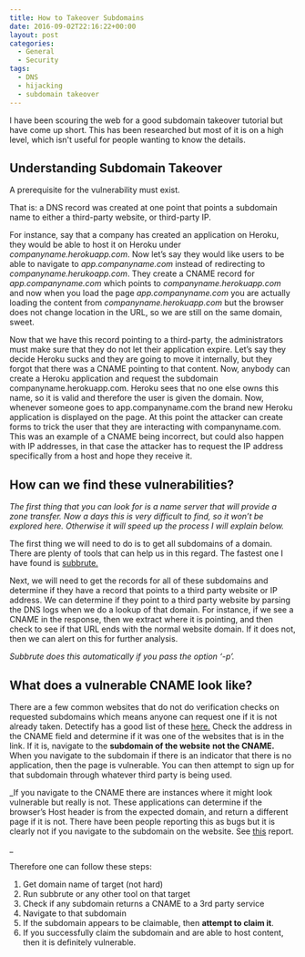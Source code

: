 ```yaml
---
title: How to Takeover Subdomains
date: 2016-09-02T22:16:22+00:00
layout: post
categories:
  - General
  - Security
tags:
  - DNS
  - hijacking
  - subdomain takeover
---
```

I have been scouring the web for a good subdomain takeover tutorial but have come up short. This has been researched but most of it is on a high level, which isn't useful for people wanting to know the details.

## Understanding Subdomain Takeover

A prerequisite for the vulnerability must exist.

That is: a DNS record was created at one point that points a subdomain name to either a third-party website, or third-party IP.

For instance, say that a company has created an application on Heroku, they would be able to host it on Heroku under _companyname.herokuapp.com_. Now let&#8217;s say they would like users to be able to navigate to _app.companyname.com_ instead of redirecting to _companyname.herukoapp.com_. They create a CNAME record for _app.companyname.com_ which points to _companyname.herokuapp.com_ and now when you load the page _app.companyname.com_ you are actually loading the content from _companyname.herokuapp.com_ but the browser does not change location in the URL, so we are still on the same domain, sweet.

Now that we have this record pointing to a third-party, the administrators must make sure that they do not let their application expire. Let&#8217;s say they decide Heroku sucks and they are going to move it internally, but they forgot that there was a CNAME pointing to that content. Now, anybody can create a Heroku application and request the subdomain companyname.herokuapp.com. Heroku sees that no one else owns this name, so it is valid and therefore the user is given the domain. Now, whenever someone goes to app.companyname.com the brand new Heroku application is displayed on the page. At this point the attacker can create forms to trick the user that they are interacting with companyname.com. This was an example of a CNAME being incorrect, but could also happen with IP addresses, in that case the attacker has to request the IP address specifically from a host and hope they receive it.

## How can we find these vulnerabilities?

_The first thing that you can look for is a name server that will provide a zone transfer. Now a days this is very difficult to find, so it won&#8217;t be explored here. Otherwise it will speed up the process I will explain below._

The first thing we will need to do is to get all subdomains of a domain. There are plenty of tools that can help us in this regard. The fastest one I have found is [subbrute.](https://github.com/TheRook/subbrute)

Next, we will need to get the records for all of these subdomains and determine if they have a record that points to a third party website or IP address. We can determine if they point to a third party website by parsing the DNS logs when we do a lookup of that domain. For instance, if we see a CNAME in the response, then we extract where it is pointing, and then check to see if that URL ends with the normal website domain. If it does not, then we can alert on this for further analysis.

_Subbrute does this automatically if you pass the option &#8216;-p&#8217;._

## What does a vulnerable CNAME look like?

There are a few common websites that do not do verification checks on requested subdomains which means anyone can request one if it is not already taken. Detectify has a good list of these [here.](https://labs.detectify.com/2014/10/21/hostile-subdomain-takeover-using-herokugithubdesk-more/) Check the address in the CNAME field and determine if it was one of the websites that is in the link. If it is, navigate to the **subdomain of the website** **not the CNAME.** When you navigate to the subdomain if there is an indicator that there is no application, then the page is vulnerable. You can then attempt to sign up for that subdomain through whatever third party is being used.

_If you navigate to the CNAME there are instances where it might look vulnerable but really is not. These applications can determine if the browser&#8217;s Host header is from the expected domain, and return a different page if it is not. There have been people reporting this as bugs but it is clearly not if you navigate to the subdomain on the website. See [this](https://hackerone.com/reports/175397) report.
  
_ 

Therefore one can follow these steps:

  1. Get domain name of target (not hard)
  2. Run subbrute or any other tool on that target
  3. Check if any subdomain returns a CNAME to a 3rd party service
  4. Navigate to that subdomain
  5. If the subdomain appears to be claimable, then **attempt to claim it**.
  6. If you successfully claim the subdomain and are able to host content, then it is definitely vulnerable.

&nbsp;

&nbsp;
